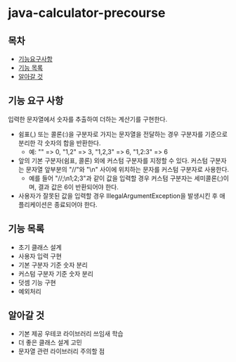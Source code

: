 # java-calculator-precourse

## 목차

- [기능요구사항](#기능-요구-사항)
- [기능 목록](#기능-목록)
- [알아갈 것](#알아갈-것)

## 기능 요구 사항

입력한 문자열에서 숫자를 추출하여 더하는 계산기를 구현한다.

- 쉼표(,) 또는 콜론(:)을 구분자로 가지는 문자열을 전달하는 경우 구분자를 기준으로 분리한 각 숫자의 합을 반환한다.
    - 예: "" => 0, "1,2" => 3, "1,2,3" => 6, "1,2:3" => 6
- 앞의 기본 구분자(쉼표, 콜론) 외에 커스텀 구분자를 지정할 수 있다. 커스텀 구분자는 문자열 앞부분의 "//"와 "\n" 사이에 위치하는 문자를 커스텀 구분자로 사용한다.
    - 예를 들어 "//;\n1;2;3"과 같이 값을 입력할 경우 커스텀 구분자는 세미콜론(;)이며, 결과 값은 6이 반환되어야 한다.
- 사용자가 잘못된 값을 입력할 경우 IllegalArgumentException을 발생시킨 후 애플리케이션은 종료되어야 한다.

## 기능 목록

- 초기 클래스 설계
- 사용자 입력 구현
- 기본 구분자 기준 숫자 분리
- 커스텀 구분자 기준 숫자 분리
- 덧셈 기능 구현
- 예외처리

## 알아갈 것

- 기본 제공 우테코 라이브러리 쓰임새 학습
- 더 좋은 클래스 설계 고민
- 문자열 관련 라이브러리 주의할 점

